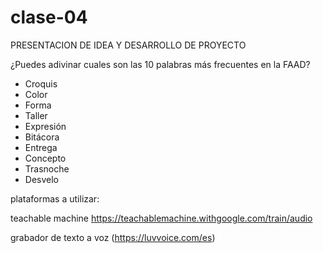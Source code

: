# clase-04

PRESENTACION DE IDEA Y DESARROLLO DE PROYECTO

¿Puedes adivinar cuales son las 10 palabras más frecuentes en la FAAD?

* Croquis
* Color
* Forma
* Taller
* Expresión
* Bitácora
* Entrega
* Concepto
* Trasnoche
* Desvelo

plataformas a utilizar:

teachable machine https://teachablemachine.withgoogle.com/train/audio

grabador de texto a voz (https://luvvoice.com/es)

